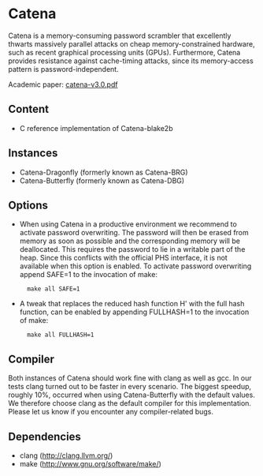 Catena
======
Catena is a memory-consuming password scrambler that excellently
thwarts massively parallel attacks on cheap memory-constrained
hardware, such as recent graphical processing units (GPUs).
Furthermore, Catena provides resistance against cache-timing attacks, since
its memory-access pattern is password-independent.

Academic paper:
<a href="http://www.uni-weimar.de/fileadmin/user/fak/medien/professuren/Mediensicherheit/Research/Publications/catena-v3.0.pdf">catena-v3.0.pdf</a>

Content
-------
* C reference implementation of Catena-blake2b

Instances
-------
* Catena-Dragonfly (formerly known as Catena-BRG)
* Catena-Butterfly (formerly known as Catena-DBG)

Options
-------
* When using Catena in a productive environment we recommend to activate 
  password overwriting. The password will then be erased from memory as soon as 
  possible and the corresponding memory will be deallocated. This requires the 
  password to lie in a writable part of the heap. Since this conflicts with the 
  official PHS interface, it is not available when this option is enabled. To 
  activate password overwriting append SAFE=1 to the invocation of make:

        make all SAFE=1

* A tweak that replaces the reduced hash function H' with the full hash function,
  can be enabled by appending FULLHASH=1 to the invocation of make:

        make all FULLHASH=1

Compiler
--------
Both instances of Catena should work fine with clang as well as gcc. In our 
tests clang turned out to be faster in every scenario. The biggest speedup, 
roughly 10%, occurred when using Catena-Butterfly with the default values.
We therefore choose clang as the default compiler for this implementation. 
Please let us know if you encounter any compiler-related bugs.

Dependencies
------------
* clang   (http://clang.llvm.org/)
* make    (http://www.gnu.org/software/make/)
